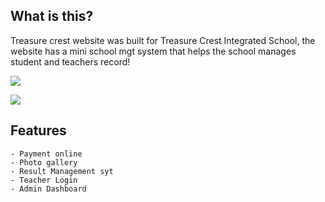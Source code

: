 ## What is this?

Treasure crest website was built for Treasure Crest Integrated School, the website has a mini school mgt system that helps the school manages student and teachers record!

![](https://lh3.googleusercontent.com/pw/AM-JKLVC_b9fE_bWEtxSiYFxNljxHT-B-KPjhz8vSPYEivlhtE7UuTC9Iu-EmIa_H4HsVC3a3ArjjTQfrAXHdNifqNr3l7pDNNV-iKQ-ROQ1XFXhKwZ2EsrFRByBzIU-vTNUa55OZPRnm2aAmlH1zLCBo1cw=w1532-h1284-no?authuser=0)

![](https://lh3.googleusercontent.com/971_aStv89J0cBj1pmfFw_ibOzKTP6SCw857DaGbqtqUNTV7Yw1gDdlcpWdl-7Hk8mKOQ2r-U5idvUpZzGb_Sp8SBcaFWi52MLDdorkrWXIedFkKucotBkRngTXNBS8T3k_AXcgVh7s_Nb3N0xH-G4MfB7wBW8VayRX3PBTLC1ggp-ZfFOrsEu4slGjpdFxtkbF3YfBAdGAOIJIIQoHCfKUhhfSrLnpe02AiWVJvhCh8ZYA60ukVTcbGOPNrip9nFWvgAO6SsS75ctDaKi1BurggP3gHAqdxqWegeL4PPZhi1KC9QEfciJJH1WJQSkud5ag7vD0ZSL1yP8dYkK79qgIO1i2JEqDo1XrsdOjwJSWK0qmFZKvyKNTAuXBygHy0prApgJDvLOMnIo2onYiJ9sOeshxwKLL1Ua-Y_LLBPxREESrkG0i_sBhGlkVahLugiYy_hmrc5o_B8TZU2Y77X3ePOctgB7FK8gjfrQdG1FP5q4sRjWsN46nBOZjEZFqR7uFB0WfgLy-12-oEXuL1X6OXBFEDcs3YFHBD7UHEIca5IGQtSRfuYUacSO6G1rlbTadO-kR47uGq-7oAsrDexQPQrWc_PK4-6YaL_fTpmuWOm632wg58uY8JgrLKujI84aAC9j0QA5w4w6g7CUBMLS7Wk0Wsd66b47rj_5rh3jWC447bdnPeE6nbGWxJTbizfoOWOB4H0uuBL6kFfoecCw9M=w1924-h1328-no?authuser=0)

## Features

    - Payment online
    - Photo gallery
    - Result Management syt
    - Teacher Login
    - Admin Dashboard
